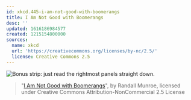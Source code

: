 ```yaml
---
id: xkcd.445-i-am-not-good-with-boomerangs
title: I Am Not Good with Boomerangs
desc: ''
updated: 1616186984577
created: 1215154800000
sources:
  name: xkcd
  url: 'https://creativecommons.org/licenses/by-nc/2.5/'
  license: Creative Commons 2.5
---
```

![Bonus strip: just read the rightmost panels straight down. ](https://imgs.xkcd.com/comics/i_am_not_good_with_boomerangs.png)
> "[I Am Not Good with Boomerangs](https://xkcd.com/445/)", by Randall Munroe, licensed under Creative Commons Attribution-NonCommercial 2.5 License
